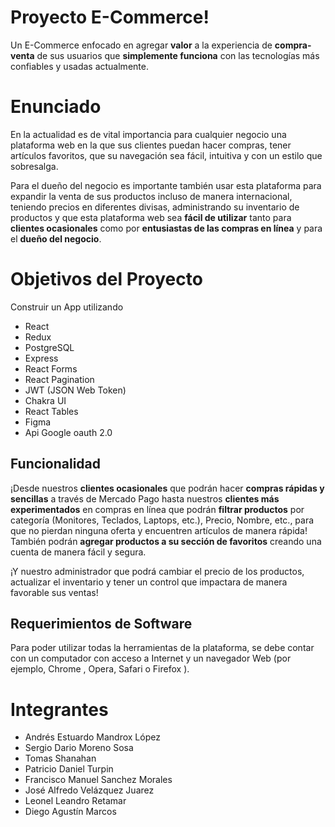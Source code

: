 # Proyecto E-Commerce!
Un E-Commerce enfocado en agregar **valor** a la experiencia de **compra-venta** de sus usuarios que **simplemente funciona** con las tecnologías más confiables y usadas actualmente.
# Enunciado
En la actualidad es de vital importancia para cualquier negocio una plataforma web en la que sus clientes puedan hacer compras, tener artículos favoritos, que su navegación sea fácil, intuitiva y con un estilo que sobresalga.

Para el dueño del negocio es importante también usar esta plataforma para expandir la venta de sus productos incluso de manera internacional, teniendo precios en diferentes divisas, administrando su inventario de productos y que esta plataforma web sea **fácil de utilizar** tanto para **clientes ocasionales** como por **entusiastas de las compras en línea** y para el **dueño del negocio**.

# Objetivos del Proyecto
Construir un App utilizando

 - React 
 - Redux 
 - PostgreSQL 
 - Express
 - React Forms
 - React Pagination
 - JWT (JSON Web Token)   
 - Chakra UI        
 - React Tables 
 - Figma                        
 - Api Google oauth 2.0

## Funcionalidad

¡Desde nuestros **clientes ocasionales** que podrán hacer **compras rápidas y sencillas** a través de Mercado Pago hasta nuestros **clientes más experimentados** en compras en línea que podrán **filtrar productos** por categoría (Monitores, Teclados, Laptops, etc.), Precio, Nombre, etc., para que no pierdan ninguna oferta y encuentren artículos de manera rápida! También podrán **agregar productos a su sección de favoritos** creando una cuenta de manera fácil y segura.

¡Y nuestro administrador que podrá cambiar el precio de los productos, actualizar el inventario y tener un control que impactara de manera favorable sus ventas!

## Requerimientos de Software
Para poder utilizar todas la herramientas de la plataforma, se debe contar con un computador con acceso a Internet y un navegador Web (por ejemplo, Chrome , Opera, Safari o Firefox ).

# Integrantes

-   Andrés Estuardo Mandrox López
-   Sergio Dario Moreno Sosa
-   Tomas Shanahan
-   Patricio Daniel Turpin
-   Francisco Manuel Sanchez Morales
-   José Alfredo Velázquez Juarez
-   Leonel Leandro Retamar
-   Diego Agustín Marcos
 
